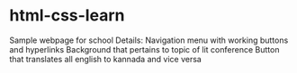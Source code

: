 # html-css-learn
 Sample webpage for school
 Details: Navigation menu with working buttons and hyperlinks
          Background that pertains to topic of lit conference
          Button that translates all english to kannada and vice versa
